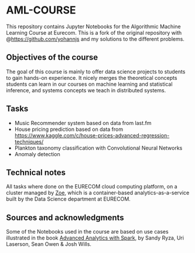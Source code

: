 # AML-COURSE
This repository contains Jupyter Notebooks for the Algorithmic Machine Learning Course at Eurecom. This is a fork of the original repository with @https://github.com/yohannjs and my solutions to the different problems. 

## Objectives of the course
The goal of this course is mainly to offer data science projects to students to gain hands-on experience. It nicely merges the theoretical concepts students can learn in our courses on machine learning and statistical inference, and systems concepts we teach in distributed systems.

## Tasks
- Music Recommender system based on data from last.fm
- House pricing prediction based on data from https://www.kaggle.com/c/house-prices-advanced-regression-techniques/
- Plankton taxonomy classification with Convolutional Neural Networks
- Anomaly detection 

## Technical notes
All tasks where done on the EURECOM cloud computing platform, on a cluster managed by [Zoe](http://zoe-analytics.eu/), which is a container-based analytics-as-a-service built by the Data Science department at EURECOM. 

## Sources and acknowledgments
Some of the Notebooks used in the course are based on use cases illustrated in the book [Advanced Analytics with Spark](http://shop.oreilly.com/product/0636920035091.do), by Sandy Ryza, Uri Laserson, Sean Owen & Josh Wills.

